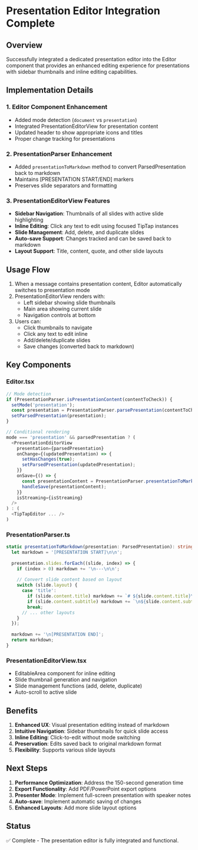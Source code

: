 # Presentation Editor Integration Complete

## Overview
Successfully integrated a dedicated presentation editor into the Editor component that provides an enhanced editing experience for presentations with sidebar thumbnails and inline editing capabilities.

## Implementation Details

### 1. Editor Component Enhancement
- Added mode detection (`document` vs `presentation`)
- Integrated PresentationEditorView for presentation content
- Updated header to show appropriate icons and titles
- Proper change tracking for presentations

### 2. PresentationParser Enhancement
- Added `presentationToMarkdown` method to convert ParsedPresentation back to markdown
- Maintains [PRESENTATION START/END] markers
- Preserves slide separators and formatting

### 3. PresentationEditorView Features
- **Sidebar Navigation**: Thumbnails of all slides with active slide highlighting
- **Inline Editing**: Click any text to edit using focused TipTap instances
- **Slide Management**: Add, delete, and duplicate slides
- **Auto-save Support**: Changes tracked and can be saved back to markdown
- **Layout Support**: Title, content, quote, and other slide layouts

## Usage Flow

1. When a message contains presentation content, Editor automatically switches to presentation mode
2. PresentationEditorView renders with:
   - Left sidebar showing slide thumbnails
   - Main area showing current slide
   - Navigation controls at bottom
3. Users can:
   - Click thumbnails to navigate
   - Click any text to edit inline
   - Add/delete/duplicate slides
   - Save changes (converted back to markdown)

## Key Components

### Editor.tsx
```typescript
// Mode detection
if (PresentationParser.isPresentationContent(contentToCheck)) {
  setMode('presentation');
  const presentation = PresentationParser.parsePresentation(contentToCheck);
  setParsedPresentation(presentation);
}

// Conditional rendering
mode === 'presentation' && parsedPresentation ? (
  <PresentationEditorView
    presentation={parsedPresentation}
    onChange={(updatedPresentation) => {
      setHasChanges(true);
      setParsedPresentation(updatedPresentation);
    }}
    onSave={() => {
      const presentationContent = PresentationParser.presentationToMarkdown(parsedPresentation);
      handleSave(presentationContent);
    }}
    isStreaming={isStreaming}
  />
) : (
  <TipTapEditor ... />
)
```

### PresentationParser.ts
```typescript
static presentationToMarkdown(presentation: ParsedPresentation): string {
  let markdown = '[PRESENTATION START]\n\n';
  
  presentation.slides.forEach((slide, index) => {
    if (index > 0) markdown += '\n---\n\n';
    
    // Convert slide content based on layout
    switch (slide.layout) {
      case 'title':
        if (slide.content.title) markdown += `# ${slide.content.title}\n`;
        if (slide.content.subtitle) markdown += `\n${slide.content.subtitle}\n`;
        break;
      // ... other layouts
    }
  });
  
  markdown += '\n[PRESENTATION END]';
  return markdown;
}
```

### PresentationEditorView.tsx
- EditableArea component for inline editing
- Slide thumbnail generation and navigation
- Slide management functions (add, delete, duplicate)
- Auto-scroll to active slide

## Benefits

1. **Enhanced UX**: Visual presentation editing instead of markdown
2. **Intuitive Navigation**: Sidebar thumbnails for quick slide access
3. **Inline Editing**: Click-to-edit without mode switching
4. **Preservation**: Edits saved back to original markdown format
5. **Flexibility**: Supports various slide layouts

## Next Steps

1. **Performance Optimization**: Address the 150-second generation time
2. **Export Functionality**: Add PDF/PowerPoint export options
3. **Presenter Mode**: Implement full-screen presentation with speaker notes
4. **Auto-save**: Implement automatic saving of changes
5. **Enhanced Layouts**: Add more slide layout options

## Status
✅ Complete - The presentation editor is fully integrated and functional.
